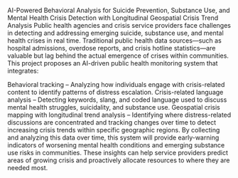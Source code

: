 AI-Powered Behavioral Analysis for Suicide Prevention, Substance Use, and Mental Health Crisis Detection with Longitudinal Geospatial Crisis Trend Analysis
Public health agencies and crisis service providers face challenges in detecting and addressing emerging suicide, substance use, and mental health crises in real time. Traditional public health data sources—such as hospital admissions, overdose reports, and crisis hotline statistics—are valuable but lag behind the actual emergence of crises within communities. This project proposes an AI-driven public health monitoring system that integrates:

Behavioral tracking – Analyzing how individuals engage with crisis-related content to identify patterns of distress escalation.
Crisis-related language analysis – Detecting keywords, slang, and coded language used to discuss mental health struggles, suicidality, and substance use.
Geospatial crisis mapping with longitudinal trend analysis – Identifying where distress-related discussions are concentrated and tracking changes over time to detect increasing crisis trends within specific geographic regions. By collecting and analyzing this data over time, this system will provide early-warning indicators of worsening mental health conditions and emerging substance use risks in communities. These insights can help service providers predict areas of growing crisis and proactively allocate resources to where they are needed most.
